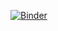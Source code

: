 [![Binder](https://binder.pangeo.io/badge_logo.svg)](https://binder.pangeo.io/v2/gh/ngs-docs/2021-remote-computing-binder/latest?urlpath=rstudio)

